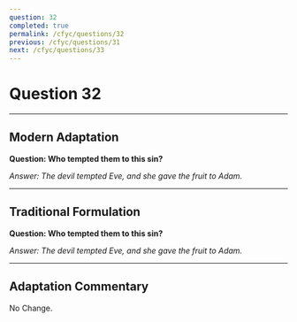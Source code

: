 ```yaml
---
question: 32
completed: true
permalink: /cfyc/questions/32
previous: /cfyc/questions/31
next: /cfyc/questions/33
---
```

# Question 32

---
## Modern Adaptation
**Question: Who tempted them to this sin?**

*Answer: The devil tempted Eve, and she gave the fruit to Adam.*

---
## Traditional Formulation
**Question: Who tempted them to this sin?**

*Answer: The devil tempted Eve, and she gave the fruit to Adam.*

---
## Adaptation Commentary
No Change.